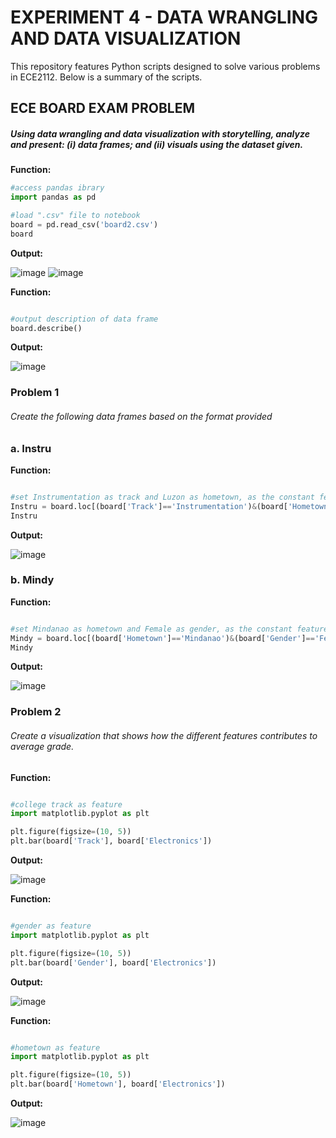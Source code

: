 # EXPERIMENT 4 - DATA WRANGLING AND DATA VISUALIZATION 

This repository features Python scripts designed to solve various problems in ECE2112. Below is a summary of the scripts. 

## ECE BOARD EXAM PROBLEM
  ##### Using data wrangling and data visualization with storytelling, analyze and present: (i) data frames; and (ii) visuals using the dataset given.

**Function:**

```python
#access pandas ibrary 
import pandas as pd

#load ".csv" file to notebook
board = pd.read_csv('board2.csv')
board

```
**Output:**

![image](https://github.com/user-attachments/assets/ad93cf9c-33d6-4dcb-8940-f44131423ee8)
![image](https://github.com/user-attachments/assets/5e76c488-912e-44be-8891-c7e8605fffea)

**Function:**
```python

#output description of data frame
board.describe()
```

**Output:**

![image](https://github.com/user-attachments/assets/acc891d7-2c19-40f8-865b-b3e24b02d60f)


### Problem 1
###### Create the following data frames based on the format provided 

### a. Instru 

**Function:**
```python

#set Instrumentation as track and Luzon as hometown, as the constant features for data wrangling 
Instru = board.loc[(board['Track']=='Instrumentation')&(board['Hometown']=='Luzon')&(board['Electronics']>70), ['Name', 'GEAS', 'Electronics']]
Instru

```

**Output:**

![image](https://github.com/user-attachments/assets/5df7843c-a58e-4f66-8a19-143f44081f3b)

### b. Mindy

**Function:**
```python

#set Mindanao as hometown and Female as gender, as the constant features for data wrangling 
Mindy = board.loc[(board['Hometown']=='Mindanao')&(board['Gender']=='Female')&(board['Electronics']>55), ['Name', 'Track', 'Electronics']]
Mindy

```

**Output:**

![image](https://github.com/user-attachments/assets/e09f3910-a299-44e9-b769-be0cf761b417)

### Problem 2

###### Create a visualization that shows how the different features contributes to average grade. 

**Function:**

```python

#college track as feature
import matplotlib.pyplot as plt

plt.figure(figsize=(10, 5))
plt.bar(board['Track'], board['Electronics'])

```

**Output:** 

![image](https://github.com/user-attachments/assets/77e89088-0d33-4d0f-b167-00f90e46c150)

**Function:**

```python

#gender as feature
import matplotlib.pyplot as plt

plt.figure(figsize=(10, 5))
plt.bar(board['Gender'], board['Electronics'])

```

**Output:** 

![image](https://github.com/user-attachments/assets/76bb7ee0-7783-4fc2-8dcc-98a489d09f69)


**Function:**

```python

#hometown as feature
import matplotlib.pyplot as plt

plt.figure(figsize=(10, 5))
plt.bar(board['Hometown'], board['Electronics'])

```

**Output:** 

![image](https://github.com/user-attachments/assets/3365e9f0-131f-4db8-901b-f81b0bce5b27)


  
